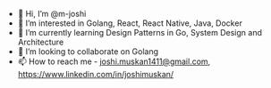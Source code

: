 - 👋 Hi, I’m @m-joshi
- 👀 I’m interested in Golang, React, React Native, Java, Docker
- 🌱 I’m currently learning Design Patterns in Go, System Design and Architecture
- 💞️ I’m looking to collaborate on Golang
- 📫 How to reach me - joshi.muskan1411@gmail.com, https://www.linkedin.com/in/joshimuskan/

<!---
m-joshi/m-joshi is a ✨ special ✨ repository because its `README.md` (this file) appears on your GitHub profile.
You can click the Preview link to take a look at your changes.
--->
